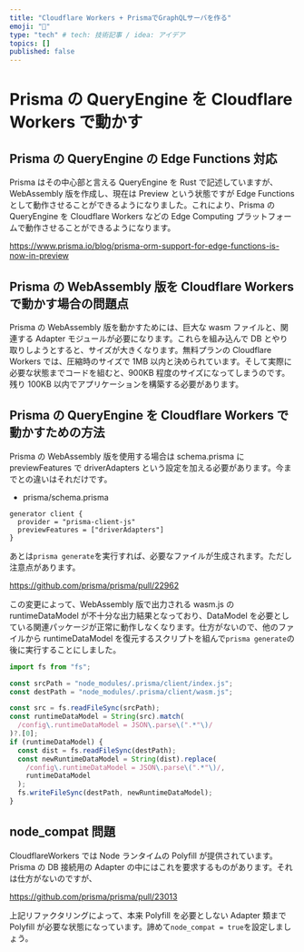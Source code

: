 ```yaml
---
title: "Cloudflare Workers + PrismaでGraphQLサーバを作る"
emoji: "🕌"
type: "tech" # tech: 技術記事 / idea: アイデア
topics: []
published: false
---
```


# Prisma の QueryEngine を Cloudflare Workers で動かす

## Prisma の QueryEngine の Edge Functions 対応

Prisma はその中心部と言える QueryEngine を Rust で記述していますが、WebAssembly 版を作成し、現在は Preview という状態ですが Edge Functions として動作させることができるようになりました。これにより、Prisma の QueryEngine を Cloudflare Workers などの Edge Computing プラットフォームで動作させることができるようになります。

https://www.prisma.io/blog/prisma-orm-support-for-edge-functions-is-now-in-preview

## Prisma の WebAssembly 版を Cloudflare Workers で動かす場合の問題点

Prisma の WebAssembly 版を動かすためには、巨大な wasm ファイルと、関連する Adapter モジュールが必要になります。これらを組み込んで DB とやり取りしようとすると、サイズが大きくなります。無料プランの Cloudflare Workers では、圧縮時のサイズで 1MB 以内と決められています。そして実際に必要な状態までコードを組むと、900KB 程度のサイズになってしまうのです。残り 100KB 以内でアプリケーションを構築する必要があります。

## Prisma の QueryEngine を Cloudflare Workers で動かすための方法

Prisma の WebAssembly 版を使用する場合は schema.prisma に previewFeatures で driverAdapters という設定を加える必要があります。今までとの違いはそれだけです。

- prisma/schema.prisma

```
generator client {
  provider = "prisma-client-js"
  previewFeatures = ["driverAdapters"]
}
```

あとは`prisma generate`を実行すれば、必要なファイルが生成されます。ただし注意点があります。

https://github.com/prisma/prisma/pull/22962

この変更によって、WebAssembly 版で出力される wasm.js の runtimeDataModel が不十分な出力結果となっており、DataModel を必要としている関連パッケージが正常に動作しなくなります。仕方がないので、他のファイルから runtimeDataModel を復元するスクリプトを組んで`prisma generate`の後に実行することにしました。

```ts
import fs from "fs";

const srcPath = "node_modules/.prisma/client/index.js";
const destPath = "node_modules/.prisma/client/wasm.js";

const src = fs.readFileSync(srcPath);
const runtimeDataModel = String(src).match(
  /config\.runtimeDataModel = JSON\.parse\(".*"\)/
)?.[0];
if (runtimeDataModel) {
  const dist = fs.readFileSync(destPath);
  const newRuntimeDataModel = String(dist).replace(
    /config\.runtimeDataModel = JSON\.parse\(".*"\)/,
    runtimeDataModel
  );
  fs.writeFileSync(destPath, newRuntimeDataModel);
}
```

## node_compat 問題

CloudflareWorkers では Node ランタイムの Polyfill が提供されています。Prisma の DB 接続用の Adapter の中にはこれを要求するものがあります。それは仕方がないのですが、

https://github.com/prisma/prisma/pull/23013

上記リファクタリングによって、本来 Polyfill を必要としない Adapter 類まで Polyfill が必要な状態になっています。諦めて`node_compat = true`を設定しましょう。
